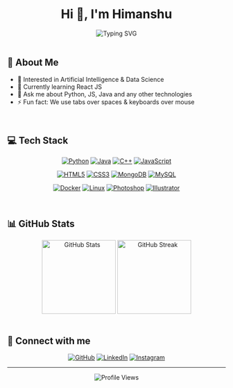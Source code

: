 # <div align="center">Hi 👋, I'm Himanshu</div>

<div align="center">
  <img src="https://readme-typing-svg.herokuapp.com?font=Fira+Code&size=25&duration=2000&pause=2000&color=3B82F6&center=true&vCenter=true&width=435&lines=Software+Developer;AI+Enthusiast;Creative+Technologist" alt="Typing SVG" />
</div>

<br/>

## 🚀 About Me

- 👀 Interested in Artificial Intelligence & Data Science
- 🌱 Currently learning React JS
- 💬 Ask me about Python, JS, Java and any other technologies
- ⚡ Fun fact: We use tabs over spaces & keyboards over mouse

<br/>

## 💻 Tech Stack

<div align="center">

  [![Python](https://img.shields.io/badge/Python-3776AB?style=for-the-badge&logo=python&logoColor=white)](https://www.python.org/)
  [![Java](https://img.shields.io/badge/Java-ED8B00?style=for-the-badge&logo=openjdk&logoColor=white)](https://www.java.com/)
  [![C++](https://img.shields.io/badge/C++-00599C?style=for-the-badge&logo=cplusplus&logoColor=white)](https://www.cplusplus.com/)
  [![JavaScript](https://img.shields.io/badge/JavaScript-F7DF1E?style=for-the-badge&logo=javascript&logoColor=black)](https://developer.mozilla.org/en-US/docs/Web/JavaScript)
  
  [![HTML5](https://img.shields.io/badge/HTML5-E34F26?style=for-the-badge&logo=html5&logoColor=white)](https://developer.mozilla.org/en-US/docs/Web/HTML)
  [![CSS3](https://img.shields.io/badge/CSS3-1572B6?style=for-the-badge&logo=css3&logoColor=white)](https://developer.mozilla.org/en-US/docs/Web/CSS)
  [![MongoDB](https://img.shields.io/badge/MongoDB-47A248?style=for-the-badge&logo=mongodb&logoColor=white)](https://www.mongodb.com/)
  [![MySQL](https://img.shields.io/badge/MySQL-4479A1?style=for-the-badge&logo=mysql&logoColor=white)](https://www.mysql.com/)
  
  [![Docker](https://img.shields.io/badge/Docker-2496ED?style=for-the-badge&logo=docker&logoColor=white)](https://www.docker.com/)
  [![Linux](https://img.shields.io/badge/Linux-FCC624?style=for-the-badge&logo=linux&logoColor=black)](https://www.linux.org/)
  [![Photoshop](https://img.shields.io/badge/Photoshop-31A8FF?style=for-the-badge&logo=adobe-photoshop&logoColor=white)](https://www.adobe.com/products/photoshop.html)
  [![Illustrator](https://img.shields.io/badge/Illustrator-FF9A00?style=for-the-badge&logo=adobe-illustrator&logoColor=white)](https://www.adobe.com/products/illustrator.html)

</div>

<br/>

## 📊 GitHub Stats

<div align="center">
  <img src="https://github-readme-stats-git-masterrstaa-rickstaa.vercel.app/api?username=iamhimanshu98&show_icons=true&theme=tokyonight&hide_border=true" alt="GitHub Stats" height="170"/>
  <img src="https://streak-stats.demolab.com?user=iamhimanshu98&theme=tokyonight&hide_border=true" alt="GitHub Streak" height="170"/>
</div>

<br/>

## 🤝 Connect with me

<div align="center">
  
  [![GitHub](https://img.shields.io/badge/GitHub-100000?style=for-the-badge&logo=github&logoColor=white)](https://github.com/iamhimanshu98)
  [![LinkedIn](https://img.shields.io/badge/LinkedIn-0077B5?style=for-the-badge&logo=linkedin&logoColor=white)](https://linkedin.com/in/iamhimanshu98)
  [![Instagram](https://img.shields.io/badge/Instagram-E4405F?style=for-the-badge&logo=instagram&logoColor=white)](https://instagram.com/i.am.himanshu98)

</div>

---

<div align="center">
  <img src="https://komarev.com/ghpvc/?username=iamhimanshu98&style=flat-square&color=blue" alt="Profile Views"/>
</div>

